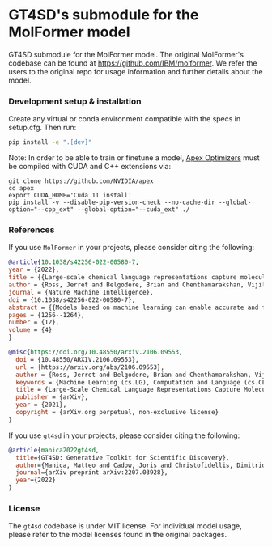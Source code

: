 # GT4SD's submodule for the MolFormer model

GT4SD submodule for the MolFormer model. The original MolFormer's codebase can be found at https://github.com/IBM/molformer. 
We refer the users to the original repo for usage information and further details about the model.


### Development setup & installation

Create any virtual or conda environment compatible with the specs in setup.cfg. Then run:
```sh
pip install -e ".[dev]" 
```

Note: In order to be able to train or finetune a model, [Apex Optimizers](https://nvidia.github.io/apex/optimizers.html) must be compiled with CUDA and C++ extensions via:

```
git clone https://github.com/NVIDIA/apex
cd apex
export CUDA_HOME='Cuda 11 install'
pip install -v --disable-pip-version-check --no-cache-dir --global-option="--cpp_ext" --global-option="--cuda_ext" ./
```


### References

If you use `MolFormer` in your projects, please consider citing the following:

```bib
@article{10.1038/s42256-022-00580-7, 
year = {2022}, 
title = {{Large-scale chemical language representations capture molecular structure and properties}}, 
author = {Ross, Jerret and Belgodere, Brian and Chenthamarakshan, Vijil and Padhi, Inkit and Mroueh, Youssef and Das, Payel}, 
journal = {Nature Machine Intelligence}, 
doi = {10.1038/s42256-022-00580-7}, 
abstract = {{Models based on machine learning can enable accurate and fast molecular property predictions, which is of interest in drug discovery and material design. Various supervised machine learning models have demonstrated promising performance, but the vast chemical space and the limited availability of property labels make supervised learning challenging. Recently, unsupervised transformer-based language models pretrained on a large unlabelled corpus have produced state-of-the-art results in many downstream natural language processing tasks. Inspired by this development, we present molecular embeddings obtained by training an efficient transformer encoder model, MoLFormer, which uses rotary positional embeddings. This model employs a linear attention mechanism, coupled with highly distributed training, on SMILES sequences of 1.1 billion unlabelled molecules from the PubChem and ZINC datasets. We show that the learned molecular representation outperforms existing baselines, including supervised and self-supervised graph neural networks and language models, on several downstream tasks from ten benchmark datasets. They perform competitively on two others. Further analyses, specifically through the lens of attention, demonstrate that MoLFormer trained on chemical SMILES indeed learns the spatial relationships between atoms within a molecule. These results provide encouraging evidence that large-scale molecular language models can capture sufficient chemical and structural information to predict various distinct molecular properties, including quantum-chemical properties. Large language models have recently emerged with extraordinary capabilities, and these methods can be applied to model other kinds of sequence, such as string representations of molecules. Ross and colleagues have created a transformer-based model, trained on a large dataset of molecules, which provides good results on property prediction tasks.}}, 
pages = {1256--1264}, 
number = {12}, 
volume = {4}
}

@misc{https://doi.org/10.48550/arxiv.2106.09553,
  doi = {10.48550/ARXIV.2106.09553},
  url = {https://arxiv.org/abs/2106.09553},
  author = {Ross, Jerret and Belgodere, Brian and Chenthamarakshan, Vijil and Padhi, Inkit and Mroueh, Youssef and Das, Payel},
  keywords = {Machine Learning (cs.LG), Computation and Language (cs.CL), Biomolecules (q-bio.BM), FOS: Computer and information sciences, FOS: Computer and information sciences, FOS: Biological sciences, FOS: Biological sciences},
  title = {Large-Scale Chemical Language Representations Capture Molecular Structure and Properties},
  publisher = {arXiv},
  year = {2021},
  copyright = {arXiv.org perpetual, non-exclusive license}
}

```

If you use `gt4sd` in your projects, please consider citing the following:

```bib
@article{manica2022gt4sd,
  title={GT4SD: Generative Toolkit for Scientific Discovery},
  author={Manica, Matteo and Cadow, Joris and Christofidellis, Dimitrios and Dave, Ashish and Born, Jannis and Clarke, Dean and Teukam, Yves Gaetan Nana and Hoffman, Samuel C and Buchan, Matthew and Chenthamarakshan, Vijil and others},
  journal={arXiv preprint arXiv:2207.03928},
  year={2022}
}
```

### License

The `gt4sd` codebase is under MIT license.
For individual model usage, please refer to the model licenses found in the original packages.
